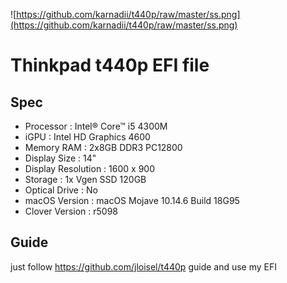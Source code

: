 ![https://github.com/karnadii/t440p/raw/master/ss.png](https://github.com/karnadii/t440p/raw/master/ss.png)
# Thinkpad t440p EFI file
## Spec
- Processor : Intel® Core™ i5 4300M
- iGPU : Intel HD Graphics 4600
- Memory RAM : 2x8GB DDR3 PC12800
- Display Size : 14" 
- Display Resolution : 1600 x 900
- Storage : 1x Vgen SSD 120GB 
- Optical Drive : No
- macOS Version : macOS Mojave 10.14.6 Build 18G95
- Clover Version : r5098
  
## Guide
just follow https://github.com/jloisel/t440p guide and use my EFI
